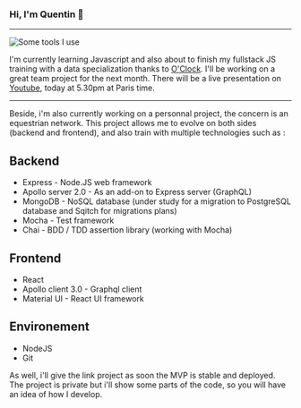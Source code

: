 ### Hi, I'm Quentin 👋
___

![Some tools I use](https://github.com/Lemogodeuc/lemogodeuc/blob/master/assets/resume-header-js?raw=true "Header")

I'm currently learning Javascript and also about to finish my fullstack JS training with a data specialization thanks to [O'Clock](https://oclock.io/). I'll be working on a great team project for the next month. There will be a live presentation on [Youtube](https://lnkd.in/d4GNujE), today at 5.30pm at Paris time.


___

Beside, i'm also currently working on a personnal project, the concern is an equestrian network. This project allows me to evolve on both sides (backend and frontend), and also train with multiple technologies such as :

## Backend

* Express - Node.JS web framework
* Apollo server 2.0 - As an add-on to Express server (GraphQL)
* MongoDB - NoSQL database (under study for a migration to PostgreSQL database and Sqitch for migrations plans)
* Mocha - Test framework
* Chai - BDD / TDD assertion library (working with Mocha)

## Frontend

* React
* Apollo client 3.0 - Graphql client
* Material UI - React UI framework

## Environement

* NodeJS
* Git

As well, i'll give the link project as soon the MVP is stable and deployed. The project is private but i'll show some parts of the code, so you will have an idea of how I develop.
